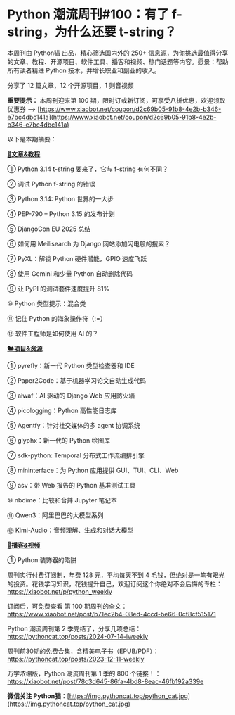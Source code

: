 # Python 潮流周刊#100：有了 f-string，为什么还要 t-string？

本周刊由 Python猫 出品，精心筛选国内外的 250+ 信息源，为你挑选最值得分享的文章、教程、开源项目、软件工具、播客和视频、热门话题等内容。愿景：帮助所有读者精进 Python 技术，并增长职业和副业的收入。

分享了 12 篇文章，12 个开源项目，1 则音视频

**重要提示：** 本周刊迎来第 100 期，限时订或新订阅，可享受八折优惠，欢迎领取优惠券 --> [https://www.xiaobot.net/coupon/d2c69b05-91b8-4e2b-b346-e7bc4dbc141a](https://www.xiaobot.net/coupon/d2c69b05-91b8-4e2b-b346-e7bc4dbc141a)

以下是本期摘要： 

**[🦄文章&教程](https://xiaobot.net/p/python_weekly)**


① Python 3.14 t-string 要来了，它与 f-string 有何不同？

② 调试 Python f-string 的错误

③ Python 3.14: Python 世界的一大步

④ PEP-790 – Python 3.15 的发布计划

⑤ DjangoCon EU 2025 总结

⑥ 如何用 Meilisearch 为 Django 网站添加闪电般的搜索？

⑦ PyXL：解锁 Python 硬件潜能，GPIO 速度飞跃

⑧ 使用 Gemini 和少量 Python 自动删除代码

⑨ 让 PyPI 的测试套件速度提升 81%

⑩ Python 类型提示：混合类

⑪ 记住 Python 的海象操作符（:=）

⑫ 软件工程师是如何使用 AI 的？

**[🐿️项目&资源](https://xiaobot.net/p/python_weekly)**


① pyrefly：新一代 Python 类型检查器和 IDE

② Paper2Code：基于机器学习论文自动生成代码

③ aiwaf：AI 驱动的 Django Web 应用防火墙

④ picologging：Python 高性能日志库

⑤ Agentfy：针对社交媒体的多 agent 协调系统

⑥ glyphx：新一代的 Python 绘图库

⑦ sdk-python: Temporal 分布式工作流编排引擎

⑧ mininterface：为 Python 应用提供 GUI、TUI、CLI、Web

⑨ asv：带 Web 报告的 Python 基准测试工具

⑩ nbdime：比较和合并 Jupyter 笔记本

⑪ Qwen3：阿里巴巴的大模型系列

⑫ Kimi-Audio：音频理解、生成和对话大模型

**[🐢播客&视频](https://xiaobot.net/p/python_weekly)**


① Python 装饰器的陷阱



周刊实行付费订阅制，年费 128 元，平均每天不到 4 毛钱，但绝对是一笔有眼光的投资。花钱学习知识，花钱提升自己，欢迎订阅这个你绝对不会后悔的专栏：https://xiaobot.net/p/python_weekly

订阅后，可免费查看 第 100 期周刊的全文：https://www.xiaobot.net/post/b71ec2b4-08ed-4ccd-be66-0cf8cf515171

Python 潮流周刊第 2 季完结了，分享几项总结：https://pythoncat.top/posts/2024-07-14-iweekly

周刊前30期的免费合集，含精美电子书（EPUB/PDF）：https://pythoncat.top/posts/2023-12-11-weekly

万字浓缩版，Python 潮流周刊第 1 季的 800 个链接！：https://xiaobot.net/post/78c3d645-86fa-4bd8-8eac-46fb192a339e

**微信关注 Python猫**：[https://img.pythoncat.top/python_cat.jpg](https://img.pythoncat.top/python_cat.jpg)

